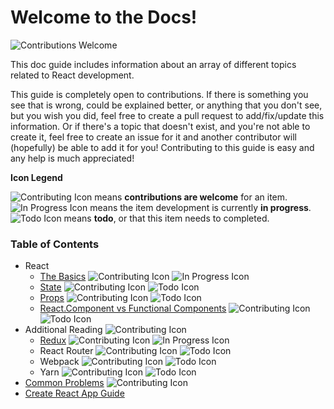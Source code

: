 # Welcome to the Docs!

![Contributions Welcome][contributing-badge]

This doc guide includes information about an array of different topics related to React development.

This guide is completely open to contributions. If there is something you see that is wrong, could be explained better, or anything that you don't see, but you wish you did, feel free to create a pull request to add/fix/update this information. Or if there's a topic that doesn't exist, and you're not able to create it, feel free to create an issue for it and another contributor will (hopefully) be able to add it for you! Contributing to this guide is easy and any help is much appreciated!

**Icon Legend**

![Contributing Icon][contributions-icon] means **contributions are welcome** for an item.  
![In Progress Icon][in-progress-icon] means the item development is currently **in progress**.  
![Todo Icon][todo-icon] means **todo**, or that this item needs to completed.

### Table of Contents

- React
  - [The Basics](react/the-basics.md) ![Contributing Icon][contributions-icon] ![In Progress Icon][in-progress-icon]
  - [State](react/state.md) ![Contributing Icon][contributions-icon] ![Todo Icon][todo-icon]
  - [Props](react/props.md) ![Contributing Icon][contributions-icon] ![Todo Icon][todo-icon]
  - [React.Component vs Functional Components](react/react-component-vs-functional-component.md) ![Contributing Icon][contributions-icon] ![Todo Icon][todo-icon]
- Additional Reading ![Contributing Icon][contributions-icon]
  - [Redux](additional-reading/redux.md) ![Contributing Icon][contributions-icon] ![In Progress Icon][in-progress-icon]
  - React Router ![Contributing Icon][contributions-icon] ![Todo Icon][todo-icon]
  - Webpack ![Contributing Icon][contributions-icon] ![Todo Icon][todo-icon]
  - Yarn ![Contributing Icon][contributions-icon] ![Todo Icon][todo-icon]
- [Common Problems](common-problems.md) ![Contributing Icon][contributions-icon]
- [Create React App Guide](create-react-app-readme.md)

[contributing-badge]: https://img.shields.io/badge/contributions-welcome!-4BADFF.svg
[contributions-icon]: images/contributions-icon.png
[in-progress-icon]: images/in-progress-icon.png
[todo-icon]: images/todo-icon.png
